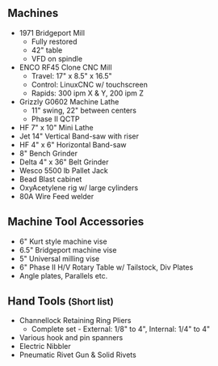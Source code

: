 ## Machines

* 1971 Bridgeport Mill
    * Fully restored
    * 42" table
    * VFD on spindle
* ENCO RF45 Clone CNC Mill
    * Travel: 17" x 8.5" x 16.5"
    * Control: LinuxCNC w/ touchscreen
    * Rapids: 300 ipm X & Y, 200 ipm Z
* Grizzly G0602 Machine Lathe
    * 11" swing, 22" between centers
    * Phase II QCTP
* HF 7" x 10" Mini Lathe
* Jet 14" Vertical Band-saw with riser
* HF 4" x 6" Horizontal Band-saw
* 8" Bench Grinder
* Delta 4" x 36" Belt Grinder
* Wesco 5500 lb Pallet Jack
* Bead Blast cabinet
* OxyAcetylene rig w/ large cylinders
* 80A Wire Feed welder


## Machine Tool Accessories

* 6" Kurt style machine vise
* 6.5" Bridgeport machine vise
* 5" Universal milling vise
* 6" Phase II H/V Rotary Table w/ Tailstock, Div Plates
* Angle plates, Parallels etc.


## Hand Tools <small>(Short list)</small>

* Channellock Retaining Ring Pliers
    * Complete set - External: 1/8" to 4", Internal: 1/4" to 4"
* Various hook and pin spanners
* Electric Nibbler
* Pneumatic Rivet Gun & Solid Rivets
